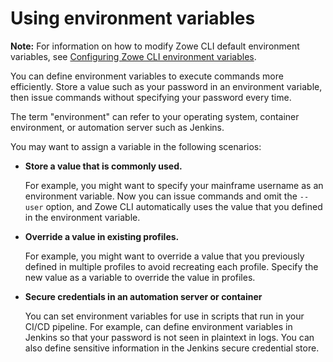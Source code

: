 # Using environment variables

**Note:** For information on how to modify Zowe CLI default environment variables, see [Configuring Zowe CLI environment variables](cli-configuringcli-ev.md).

You can define environment variables to execute commands more efficiently. Store a value such as your password in an environment variable, then issue commands without specifying your password every time. 

The term "environment" can refer to your operating system, container environment, or automation server such as Jenkins.

You may want to assign a variable in the following scenarios:

* **Store a value that is commonly used.**

    For example, you might want to specify your mainframe username as an environment variable. Now you can issue commands and omit the `--user` option, and Zowe CLI automatically uses the value that you defined in the environment variable.
* **Override a value in existing profiles.**

    For example, you might want to override a value that you previously defined in multiple profiles to avoid recreating each profile. Specify the new value as a variable to override the value in profiles.
* **Secure credentials in an automation server or container**
    
    You can set environment variables for use in scripts that run in your CI/CD pipeline. For example, can define environment variables in Jenkins so that your password is not seen in plaintext in logs. You can also define sensitive information in the Jenkins secure credential store.